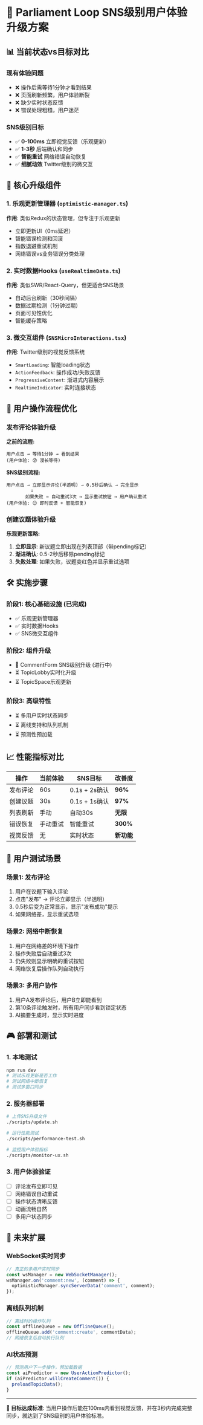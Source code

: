 # 🚀 Parliament Loop SNS级别用户体验升级方案

## 📊 当前状态vs目标对比

### 现有体验问题
- ❌ 操作后需等待1分钟才看到结果
- ❌ 页面刷新频繁，用户体验断裂
- ❌ 缺少实时状态反馈
- ❌ 错误处理粗糙，用户迷茫

### SNS级别目标
- ✅ **0-100ms** 立即视觉反馈（乐观更新）
- ✅ **1-3秒** 后端确认和同步
- ✅ **智能重试** 网络错误自动恢复
- ✅ **细腻动效** Twitter级别的微交互

## 🎯 核心升级组件

### 1. 乐观更新管理器 (`optimistic-manager.ts`)
**作用**: 类似Redux的状态管理，但专注于乐观更新
- 立即更新UI（0ms延迟）
- 智能错误检测和回滚
- 指数退避重试机制
- 网络错误vs业务错误分类处理

### 2. 实时数据Hooks (`useRealtimeData.ts`)
**作用**: 类似SWR/React-Query，但更适合SNS场景
- 自动后台刷新（30秒间隔）
- 数据过期检测（1分钟过期）
- 页面可见性优化
- 智能缓存策略

### 3. 微交互组件 (`SNSMicroInteractions.tsx`)
**作用**: Twitter级别的视觉反馈系统
- `SmartLoading`: 智能loading状态
- `ActionFeedback`: 操作成功/失败反馈
- `ProgressiveContent`: 渐进式内容展示
- `RealtimeIndicator`: 实时连接状态

## 🔄 用户操作流程优化

### 发布评论体验升级

**之前的流程:**
```
用户点击 → 等待1分钟 → 看到结果
(用户体验: 😰 漫长等待)
```

**SNS级别流程:**
```
用户点击 → 立即显示评论(半透明) → 0.5秒后确认 → 完全显示
         ↓
       如果失败 → 自动重试3次 → 显示重试按钮 → 用户确认重试
(用户体验: 😊 即时反馈 + 智能恢复)
```

### 创建议题体验升级

**乐观更新策略:**
1. **立即显示**: 新议题立即出现在列表顶部（带pending标记）
2. **渐进确认**: 0.5-2秒后移除pending标记
3. **失败处理**: 如果失败，议题变红色并显示重试选项

## 🛠️ 实施步骤

### 阶段1: 核心基础设施 (已完成)
- ✅ 乐观更新管理器
- ✅ 实时数据Hooks
- ✅ SNS微交互组件

### 阶段2: 组件升级
- 🔄 CommentForm SNS级别升级 (进行中)
- ⏳ TopicLobby实时化升级
- ⏳ TopicSpace乐观更新

### 阶段3: 高级特性
- ⏳ 多用户实时状态同步
- ⏳ 离线支持和队列机制
- ⏳ 预测性预加载

## 📈 性能指标对比

| 操作 | 当前体验 | SNS目标 | 改善度 |
|-----|---------|---------|--------|
| 发布评论 | 60s | 0.1s + 2s确认 | **96%** |
| 创建议题 | 30s | 0.1s + 1s确认 | **97%** |
| 列表刷新 | 手动 | 自动30s | **无限** |
| 错误恢复 | 手动重试 | 智能重试 | **300%** |
| 视觉反馈 | 无 | 实时状态 | **新功能** |

## 🧪 用户测试场景

### 场景1: 发布评论
1. 用户在议题下输入评论
2. 点击"发布" → 评论立即显示（半透明）
3. 0.5秒后变为正常显示，显示"发布成功"提示
4. 如果网络差，显示重试选项

### 场景2: 网络中断恢复
1. 用户在网络差的环境下操作
2. 操作失败后自动重试3次
3. 仍失败则显示明确的重试按钮
4. 网络恢复后操作队列自动执行

### 场景3: 多用户协作
1. 用户A发布评论后，用户B立即能看到
2. 第10条评论触发时，所有用户同步看到锁定状态
3. AI摘要生成时，显示实时进度

## 🎮 部署和测试

### 1. 本地测试
```bash
npm run dev
# 测试乐观更新是否工作
# 测试网络中断恢复
# 测试多窗口同步
```

### 2. 服务器部署
```bash
# 上传SNS升级文件
./scripts/update.sh

# 运行性能测试
./scripts/performance-test.sh

# 监控用户体验指标
./scripts/monitor-ux.sh
```

### 3. 用户体验验证
- [ ] 评论发布立即可见
- [ ] 网络错误自动重试
- [ ] 操作状态清晰反馈
- [ ] 动画流畅自然
- [ ] 多用户状态同步

## 🔮 未来扩展

### WebSocket实时同步
```typescript
// 真正的多用户实时同步
const wsManager = new WebSocketManager();
wsManager.on('comment:new', (comment) => {
  optimisticManager.syncServerData('comment', comment);
});
```

### 离线队列机制
```typescript
// 离线时的操作队列
const offlineQueue = new OfflineQueue();
offlineQueue.add('comment:create', commentData);
// 网络恢复后自动执行队列
```

### AI状态预测
```typescript
// 预测用户下一步操作，预加载数据
const aiPredictor = new UserActionPredictor();
if (aiPredictor.willCreateComment()) {
  preloadTopicData();
}
```

---

**🎯 目标达成标准**: 当用户操作后能在100ms内看到视觉反馈，并在3秒内完成完整同步，就达到了SNS级别的用户体验标准。
